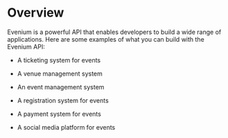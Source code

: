 # Overview

Evenium is a powerful API that enables developers to build a wide range of applications. Here are some examples of what you can build with the Evenium API:

- A ticketing system for events

- A venue management system

- An event management system

- A registration system for events

- A payment system for events

- A social media platform for events
